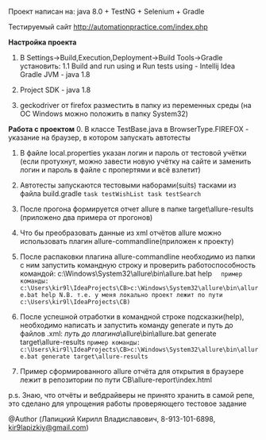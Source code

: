 Проект написан на: java 8.0 + TestNG + Selenium + Gradle

Тестируемый сайт http://automationpractice.com/index.php

**Настройка проекта**
1. В Settings->Build,Execution,Deployment->Build Tools->Gradle установить:
1.1 Build and run using и Run tests using  - Intellij Idea
   Gradle JVM - java 1.8

2. Project SDK - java 1.8 

3. geckodriver от firefox разместить в папку из переменных среды (на ОС Windows можно положить в папку System32)

**Работа с проектом**
0. В классе TestBase.java в BrowserType.FIREFOX - указание на браузер, в котором запускать автотесты

1. В файле local.properties указан логин и пароль от тестовой учётки (если протухнут, 
   можно завести новую учётку на сайте и заменить логин и пароль в файле с пропертями и всё взлетит)
   
2. Автотесты запускаются тестовыми наборами(suits) тасками из файла build.gradle
`task testWishList
task testSearch`

3. После прогона формируется отчет allure в папке target\allure-results (приложено два примера от прогонов)

4. Что бы преобразовать данные из xml отчётов allure можно использовать плагин allure-commandline(приложен к проекту)

5. После распаковки плагина allure-commandline необходимо из папки с ним запустить командную строку 
   и проверить работоспособность командой: c:\Windows\System32\allure\bin\allure.bat help
`  пример команды: c:\Users\kir9l\IdeaProjects\CB>c:\Windows\System32\allure\bin\allure.bat help
   N.B. т.е. у меня локально проект лежит по пути c:\Users\kir9l\IdeaProjects\CB)`
   
6. После успешной отработки в командной строке подсказки(help), необходимо написать и запустить команду generate 
   и путь до файлов .xml: *путь до плагина*\allure\bin\allure.bat generate target\allure-results
   `пример команды: c:\Users\kir9l\IdeaProjects\CB>c:\Windows\System32\allure\bin\allure.bat generate target\allure-results`

7. Пример сформированного allure отчёта для открытия в браузере лежит в репозитории по пути CB\allure-report\index.html

p.s. Знаю, что отчёты и вебдрайверы не принято хранить в самой репе, 
это сделано для упрощения работы проверяющего тестовое задание

@Author (Лапицкий Кирилл Владиславович, 8-913-101-6898, kir9lapizkiy@gmail.com)